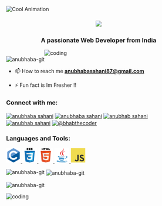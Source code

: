 ![Cool Animation](https://user-images.githubusercontent.com/74038190/213910845-af37a709-8995-40d6-be59-724526e3c3d7.gif)

<div align="center">
  <h3>
    <img src="https://readme-typing-svg.herokuapp.com/?lines=+Hi+👋,+I'm+Anjan+Kumar+Das&color=cyan&center=true" />
  </h3>
</div>
<h3 align="center">A passionate Web Developer from India</h3>

<img align="right" alt="coding" width="400" src="https://user-images.githubusercontent.com/55389276/140866485-8fb1c876-9a8f-4d6a-98dc-08c4981eaf70.gif">

<p align="left"> <img src="https://komarev.com/ghpvc/?username=anubhaba-git&label=Profile%20views&color=0e75b6&style=flat" alt="anubhaba-git" /> </p>

- 📫 How to reach me **anubhabasahani87@gmail.com**

- ⚡ Fun fact is Im Fresher !!

<h3 align="left">Connect with me:</h3>
<p align="left">
<a href="https://twitter.com/anubhaba sahani" target="blank"><img align="center" src="https://raw.githubusercontent.com/rahuldkjain/github-profile-readme-generator/master/src/images/icons/Social/twitter.svg" alt="anubhaba sahani" height="30" width="40" /></a>
<a href="https://linkedin.com/in/anubhaba sahani" target="blank"><img align="center" src="https://raw.githubusercontent.com/rahuldkjain/github-profile-readme-generator/master/src/images/icons/Social/linked-in-alt.svg" alt="anubhaba sahani" height="30" width="40" /></a>
<a href="https://fb.com/anubhab sahani" target="blank"><img align="center" src="https://raw.githubusercontent.com/rahuldkjain/github-profile-readme-generator/master/src/images/icons/Social/facebook.svg" alt="anubhab sahani" height="30" width="40" /></a>
<a href="https://instagram.com/anubhab sahani" target="blank"><img align="center" src="https://raw.githubusercontent.com/rahuldkjain/github-profile-readme-generator/master/src/images/icons/Social/instagram.svg" alt="anubhab sahani" height="30" width="40" /></a>
<a href="https://www.youtube.com/c/@bhabthecoder" target="blank"><img align="center" src="https://raw.githubusercontent.com/rahuldkjain/github-profile-readme-generator/master/src/images/icons/Social/youtube.svg" alt="@bhabthecoder" height="30" width="40" /></a>
</p>

<h3 align="left">Languages and Tools:</h3>
<p align="left"> <a href="https://www.cprogramming.com/" target="_blank" rel="noreferrer"> <img src="https://raw.githubusercontent.com/devicons/devicon/master/icons/c/c-original.svg" alt="c" width="40" height="40"/> </a> <a href="https://www.w3schools.com/css/" target="_blank" rel="noreferrer"> <img src="https://raw.githubusercontent.com/devicons/devicon/master/icons/css3/css3-original-wordmark.svg" alt="css3" width="40" height="40"/> </a> <a href="https://www.w3.org/html/" target="_blank" rel="noreferrer"> <img src="https://raw.githubusercontent.com/devicons/devicon/master/icons/html5/html5-original-wordmark.svg" alt="html5" width="40" height="40"/> </a> <a href="https://www.java.com" target="_blank" rel="noreferrer"> <img src="https://raw.githubusercontent.com/devicons/devicon/master/icons/java/java-original.svg" alt="java" width="40" height="40"/> </a> <a href="https://developer.mozilla.org/en-US/docs/Web/JavaScript" target="_blank" rel="noreferrer"> <img src="https://raw.githubusercontent.com/devicons/devicon/master/icons/javascript/javascript-original.svg" alt="javascript" width="40" height="40"/> </a> </p>

<p><img align="left" src="https://github-readme-stats.vercel.app/api/top-langs?username=anubhaba-git&show_icons=true&locale=en&layout=compact" alt="anubhaba-git" /></p>

<p>&nbsp;<img align="center" src="https://github-readme-stats.vercel.app/api?username=anubhaba-git&show_icons=true&locale=en" alt="anubhaba-git" /></p>

<p><img align="center" src="https://github-readme-streak-stats.herokuapp.com/?user=anubhaba-git&" alt="anubhaba-git" /></p>
<img align="right" alt="coding" width="1500" src="https://media.giphy.com/media/v1.Y2lkPTc5MGI3NjExa3dzaW5nMmZreGd6bHVhcDlkYXp5YXQ0ZnpoMjkxM2Jjbm5memdqeCZlcD12MV9naWZzX3NlYXJjaCZjdD1n/V4NSR1NG2p0KeJJyr5/giphy.gif">
